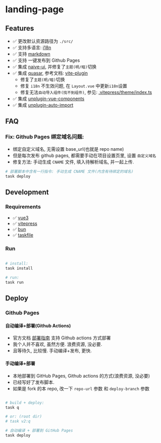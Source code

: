 # landing-page

## Features

- ✅ 更改默认资源路径为 `./src/`
- ✅ 支持多语言:  [i18n](https://vitepress.dev/zh/guide/i18n)
- ✅ 支持 [markdown](https://vitepress.dev/zh/guide/markdown)
- ✅ 支持 一键发布到 Github Pages
- ✅ 集成 [naive-ui](https://www.naiveui.com/), 并修复了`主题(明/暗)`切换
- ✅ 集成 [quasar](https://quasar.dev/), 参考文档: [vite-plugin](https://quasar.dev/start/vite-plugin/)
  - 修复了`主题(明/暗)`切换
  - 修复 `i18n` 不生效问题, 在 `Layout.vue` 中更新`i18n`设置
  - 修复无法`自动导入组件(找不到组件)`, 参见: [.vitepress/theme/index.ts](./.vitepress/theme/index.ts)
- ✅ 集成 [unplugin-vue-components](https://github.com/antfu/unplugin-vue-components)
- ✅ 集成 [unplugin-auto-import](https://github.com/antfu/unplugin-auto-import)

## FAQ

### Fix: Github Pages 绑定域名问题:

- 绑定自定义域名, 无需设置 base_url(也就是 repo name)
- 但是每次发布 github pages, 都需要手动在项目设置页里, 设置 `自定义域名`
- 修复方法: 手动生成 `CNAME` 文件, 填入待解析域名, 并一起上传.

```ruby
# 部署脚本中含有一行指令: 手动生成 CNAME 文件(内含有待绑定的域名)
task deploy

```

## Development

### Requirements

- ✅ [vue3](https://vuejs.org/)
- ✅ [vitepress](https://vitepress.dev/)
- ✅ [bun](https://bun.run/)
- ✅ [taskfile](https://taskfile.dev/)

### Run

```ruby

# install:
task install

# run:
task run
```

## Deploy

### Github Pages

#### 自动编译+部署(Github Actions)

- 官方文档 [部署指南](https://vitepress.dev/zh/guide/deploy) 支持 Github actions 方式部署
- 我个人并不喜欢, 虽然方便. 浪费资源, 没必要.
- 且等待久, 比较慢. 手动编译+发布, 更快.

#### 手动编译+部署

- 本地部署到 GitHub Pages, Github actions 的方式(浪费资源, 没必要)
- 已经写好了发布脚本.
- 如果是 fork 的本 repo, 改一下 `repo-url` 参数 和 `deploy-branch` 参数

```ruby

# build + deploy:
task q 

# or: (root dir)
# task v2:q

# 自动编译 + 部署到 GitHub Pages
task deploy

```